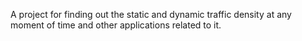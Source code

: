 A project for finding out the static and dynamic traffic density at any moment of time and other applications related to it.
